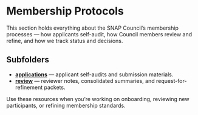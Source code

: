 # Membership Protocols

This section holds everything about the SNAP Council’s membership processes — how applicants self-audit, how Council members review and refine, and how we track status and decisions.

## Subfolders

- **[applications](applications/README.md)** — applicant self-audits and submission materials.
- **[review](review/README.md)** — reviewer notes, consolidated summaries, and request-for-refinement packets.

Use these resources when you’re working on onboarding, reviewing new participants, or refining membership standards.

